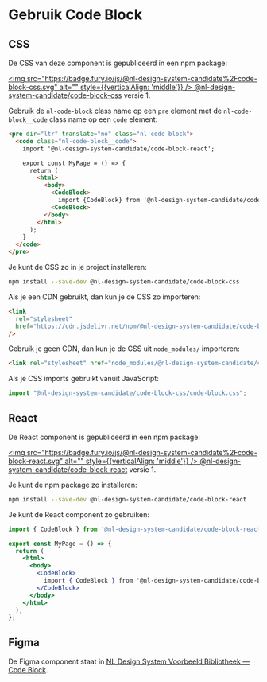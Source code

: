 # Gebruik Code Block

## CSS

De CSS van deze component is gepubliceerd in een npm package:

[<img src="https://badge.fury.io/js/@nl-design-system-candidate%2Fcode-block-css.svg" alt="" style={{verticalAlign: 'middle'}} /> @nl-design-system-candidate/code-block-css](https://www.npmjs.com/package/@nl-design-system-candidate/code-block-css)
versie 1.

Gebruik de `nl-code-block` class name op een `pre` element met de `nl-code-block__code` class name op een `code` element:

```html
<pre dir="ltr" translate="no" class="nl-code-block">
  <code class="nl-code-block__code">
    import '@nl-design-system-candidate/code-block-react';

    export const MyPage = () => {
      return (
        <html>
          <body>
            <CodeBlock>
              import {CodeBlock} from '@nl-design-system-candidate/code-block-react'
            <CodeBlock>
          </body>
        </html>
      );
    }
  </code>
</pre>
```

Je kunt de CSS zo in je project installeren:

```sh
npm install --save-dev @nl-design-system-candidate/code-block-css
```

Als je een CDN gebruikt, dan kun je de CSS zo importeren:

```html
<link
  rel="stylesheet"
  href="https://cdn.jsdelivr.net/npm/@nl-design-system-candidate/code-block-css@1/dist/code-block.css"
/>
```

Gebruik je geen CDN, dan kun je de CSS uit `node_modules/` importeren:

```html
<link rel="stylesheet" href="node_modules/@nl-design-system-candidate/code-block-css@1/dist/code-block.css" />
```

Als je CSS imports gebruikt vanuit JavaScript:

```js
import "@nl-design-system-candidate/code-block-css/code-block.css";
```

## React

De React component is gepubliceerd in een npm package:

[<img src="https://badge.fury.io/js/@nl-design-system-candidate%2Fcode-block-react.svg" alt="" style={{verticalAlign: 'middle'}} /> @nl-design-system-candidate/code-block-react](https://www.npmjs.com/package/@nl-design-system-candidate/code-block-react)
versie 1.

Je kunt de npm package zo installeren:

```sh
npm install --save-dev @nl-design-system-candidate/code-block-react
```

Je kunt de React component zo gebruiken:

```jsx
import { CodeBlock } from '@nl-design-system-candidate/code-block-react';

export const MyPage = () => {
  return (
    <html>
      <body>
        <CodeBlock>
          import { CodeBlock } from '@nl-design-system-candidate/code-block-react'
        </CodeBlock>
      </body>
    </html>
  );
};
```

## Figma

De Figma component staat in [NL Design System Voorbeeld Bibliotheek — Code Block](https://www.figma.com/design/shhwGcqPLi2CapK0P1zz8O/NLDS---Voorbeeld---Bibliotheek?node-id=16013-20518&t=VLuBXH3mk0TIqsiJ-4).
